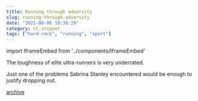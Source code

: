 ```yaml
---
title: Running through adversity
slug: running-through-adversity
date: "2021-08-06 10:38:29"
category: nt.snippet
tags: ["hard-rock", "running", "sport"]
---
```


import IframeEmbed from '../components/IframeEmbed'

The toughness of elite ultra-runners is very underrated.

Just one of the problems Sabrina Stanley encountered would be enough to justify dropping
out.

<IframeEmbed src='https://youtube.com/embed/bbleNcW2ub8' />

[archive](https://us-east1-johnmathews-website.cloudfunctions.net/download?obj=movies/sabrina-stanley-interview.mp4)
